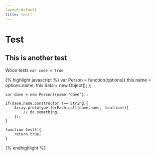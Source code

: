 ```yaml
---
layout:default
title: test!
---
```


# Test
## This is another test

Wooo tests `var code = true`

{% highlight javascript %}
    var Person = function(options){
        this.name = options.name;
        this.data = new Object();
    };

    var dave = new Person({name:"dave"});

    if(dave.name.constructor !== String){
        Array.prototype.forEach.call(dave.name, function(){
            // do something; 
        });
    }

    function test(){
        return true; 
    }


{% endhighlight %}
